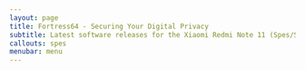 ```yaml
---
layout: page
title: Fortress64 - Securing Your Digital Privacy
subtitle: Latest software releases for the Xiaomi Redmi Note 11 (Spes/Spesn)
callouts: spes
menubar: menu
---
```

